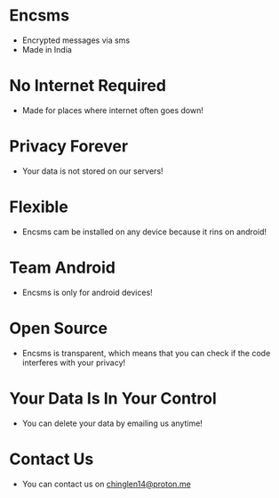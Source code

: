 # Encsms
 - Encrypted messages via sms
 - Made in India

# No Internet Required
 - Made for places where internet often goes down!

# Privacy Forever
 - Your data is not stored on our servers!

# Flexible 
 - Encsms cam be installed on any device because it rins on android!

# Team Android
 - Encsms is only for android devices!

# Open Source 
 - Encsms is transparent, which means that you can check if the code interferes with your privacy!

# Your Data Is In Your Control
 - You can delete your data by emailing us anytime!

# Contact Us
 - You can contact us on chinglen14@proton.me 
